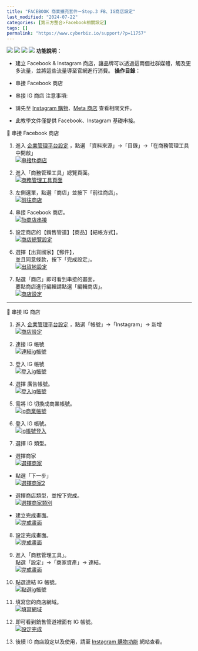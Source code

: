 ```yaml
---
title: "FACEBOOK 商業擴充套件－Step.3 FB、IG商店設定"
last_modified: "2024-07-22"
categories: [第三方整合>Facebook相關設定]
tags: []
permalink: "https://www.cyberbiz.io/support/?p=11757"
---
```


![](https://www.cyberbiz.io/support/wp-content/uploads/適用站別.png)
[![](https://www.cyberbiz.io/support/wp-content/uploads/台灣站.png)](https://www.cyberbiz.io/support/?page_id=2490)
[![](https://www.cyberbiz.io/support/wp-content/uploads/北美站.png)](https://www.cyberbiz.io/support/?page_id=32080)
[![](https://www.cyberbiz.io/support/wp-content/uploads/日本站.png)]() **功能說明：**  

* 建立 Facebook & Instagram 商店，讓品牌可以透過這兩個社群媒體，觸及更多流量，並將這些流量導至官網進行消費。
**操作目錄：**

* 串接 Facebook 商店
* 串接 IG 商店
注意事項:  

* 請先至 [Instagram 購物](https://www.facebook.com/business/help/582645198813984?id=1069014943260205&content_id=YfngY8Ybzp9hgjp&ref=sem_smb&utm_term=dsa-1744651665794&gclid=CjwKCAjwsvujBhAXEiwA_UXnAJkLwe8zDYorDZEk2DzbJNVO9gDiHumrxBXHB84a6WTjBOaFqsBlzhoCUksQAvD_BwE&wtsid=rdr_0mbqOqDrP5wMFhIc1)、[Meta 商店](https://www.facebook.com/business/shops?wtsid=rdr_0qepCejJMsuVZf5Yd) 查看相關文件。
* 此教學文件僅提供 Facebook、Instagram 基礎串接。

📌 串接 Facebook 商店  

1. 進入 [企業管理平台設定](https://business.facebook.com/) ，點選 「資料來源」→「目錄」→「在商務管理工具中開啟」  
[![串接fb商店](https://www.cyberbiz.io/support/wp-content/uploads/FACEBOOK-FB、IG商店設定01.png)](https://www.cyberbiz.io/support/wp-content/uploads/FACEBOOK-FB、IG商店設定01.png)



2. 進入「商務管理工具」總覽頁面。  
[![商務管理工具頁面](https://www.cyberbiz.io/support/wp-content/uploads/FACEBOOK-FB、IG商店設定02.png)](https://www.cyberbiz.io/support/wp-content/uploads/FACEBOOK-FB、IG商店設定02.png)



3. 左側選單，點選「商店」並按下「前往商店」。  
[![前往商店](https://www.cyberbiz.io/support/wp-content/uploads/FACEBOOK-FB、IG商店設定03.png)](https://www.cyberbiz.io/support/wp-content/uploads/FACEBOOK-FB、IG商店設定03.png)



4. 串接 Facebook 商店。  
[![fb商店串接](https://www.cyberbiz.io/support/wp-content/uploads/FACEBOOK-FB、IG商店設定04.png)](https://www.cyberbiz.io/support/wp-content/uploads/FACEBOOK-FB、IG商店設定04.png)



5. 設定商店的【銷售管道】【商品】【結帳方式】。  
[![商店總覽設定](https://www.cyberbiz.io/support/wp-content/uploads/FACEBOOK-FB、IG商店設定05.png)](https://www.cyberbiz.io/support/wp-content/uploads/FACEBOOK-FB、IG商店設定05.png)



6. 選擇【出貨國家】【郵件】，  
並且同意條款，按下「完成設定」。  
[![出貨地設定](https://www.cyberbiz.io/support/wp-content/uploads/FACEBOOK-FB、IG商店設定06.png)](https://www.cyberbiz.io/support/wp-content/uploads/FACEBOOK-FB、IG商店設定06.png)



7. 點選「商店」即可看到串接的畫面，  
要點商店進行編輯請點選「編輯商店」。  
[![商店設定](https://www.cyberbiz.io/support/wp-content/uploads/FACEBOOK-FB、IG商店設定07.png)](https://www.cyberbiz.io/support/wp-content/uploads/FACEBOOK-FB、IG商店設定07.png)



* * *


📌 串接 IG 商店  

1. 進入 [企業管理平台設定](https://business.facebook.com/) ，點選「帳號」→「Instagram」→ 新增  
[![商店設定](https://www.cyberbiz.io/support/wp-content/uploads/FACEBOOK-FB、IG商店設定08.png)](https://www.cyberbiz.io/support/wp-content/uploads/FACEBOOK-FB、IG商店設定08.png)



2. 連接 IG 帳號  
[![連結ig帳號](https://www.cyberbiz.io/support/wp-content/uploads/FACEBOOK-FB、IG商店設定09.png)](https://www.cyberbiz.io/support/wp-content/uploads/FACEBOOK-FB、IG商店設定09.png)



3. 登入 IG 帳號  
[![登入ig帳號](https://www.cyberbiz.io/support/wp-content/uploads/FACEBOOK-FB、IG商店設定10.png)](https://www.cyberbiz.io/support/wp-content/uploads/FACEBOOK-FB、IG商店設定10.png)



4. 選擇 廣告帳號。  
[![登入ig帳號](https://www.cyberbiz.io/support/wp-content/uploads/FACEBOOK-FB、IG商店設定11.png)](https://www.cyberbiz.io/support/wp-content/uploads/FACEBOOK-FB、IG商店設定11.png)



5. 需將 IG 切換成商業帳號。  
[![ig商業帳號](https://www.cyberbiz.io/support/wp-content/uploads/FACEBOOK-FB、IG商店設定12.png)](https://www.cyberbiz.io/support/wp-content/uploads/FACEBOOK-FB、IG商店設定12.png)



6. 登入 IG 帳號。  
[![ig帳號登入](https://www.cyberbiz.io/support/wp-content/uploads/FACEBOOK-FB、IG商店設定13.png)](https://www.cyberbiz.io/support/wp-content/uploads/FACEBOOK-FB、IG商店設定13.png)



7. 選擇 IG 類型。 
* 選擇商家  
[![選擇商家](https://www.cyberbiz.io/support/wp-content/uploads/FACEBOOK-FB、IG商店設定14.png)](https://www.cyberbiz.io/support/wp-content/uploads/FACEBOOK-FB、IG商店設定14.png)



* 點選「下一步」  
[![選擇商家2](https://www.cyberbiz.io/support/wp-content/uploads/FACEBOOK-FB、IG商店設定15.png)](https://www.cyberbiz.io/support/wp-content/uploads/FACEBOOK-FB、IG商店設定15.png)



* 選擇商店類型，並按下完成。  
[![選擇商家類別](https://www.cyberbiz.io/support/wp-content/uploads/FACEBOOK-FB、IG商店設定16.png)](https://www.cyberbiz.io/support/wp-content/uploads/FACEBOOK-FB、IG商店設定16.png)



* 建立完成畫面。  
[![完成畫面](https://www.cyberbiz.io/support/wp-content/uploads/FACEBOOK-FB、IG商店設定17.png)](https://www.cyberbiz.io/support/wp-content/uploads/FACEBOOK-FB、IG商店設定17.png)





8. 設定完成畫面。  
[![完成畫面](https://www.cyberbiz.io/support/wp-content/uploads/FACEBOOK-FB、IG商店設定18.png)](https://www.cyberbiz.io/support/wp-content/uploads/FACEBOOK-FB、IG商店設定18.png)



9. 進入「商務管理工具」。  
點選「設定」→「商家資產」→ 連結。  
[![完成畫面](https://www.cyberbiz.io/support/wp-content/uploads/FACEBOOK-FB、IG商店設定19.png)](https://www.cyberbiz.io/support/wp-content/uploads/FACEBOOK-FB、IG商店設定19.png)



10. 點選連結 IG 帳號。  
[![點選ig帳號](https://www.cyberbiz.io/support/wp-content/uploads/FACEBOOK-FB、IG商店設定20.png)](https://www.cyberbiz.io/support/wp-content/uploads/FACEBOOK-FB、IG商店設定20.png)



11. 填寫您的商店網域。  
[![填寫網域](https://www.cyberbiz.io/support/wp-content/uploads/FACEBOOK-FB、IG商店設定21.png)](https://www.cyberbiz.io/support/wp-content/uploads/FACEBOOK-FB、IG商店設定21.png)



12. 即可看到銷售管道裡面有 IG 帳號。  
[![設定完成](https://www.cyberbiz.io/support/wp-content/uploads/FACEBOOK-FB、IG商店設定22.png)](https://www.cyberbiz.io/support/wp-content/uploads/FACEBOOK-FB、IG商店設定22.png)



13. 後續 IG 商店設定以及使用，請至 [Instagram 購物功能](https://www.facebook.com/business/help/582645198813984?id=1069014943260205&content_id=YfngY8Ybzp9hgjp&ref=sem_smb&utm_term=aud-1846835380552%3Adsa-1744651665794&gclid=CjwKCAjwvdajBhBEEiwAeMh1U0F87VcMCYpbeiB1xVjlWUbt_lEkePq9zQtSlh9tJ18bHen3mLrjhhoCupwQAvD_BwE) 網站查看。  



